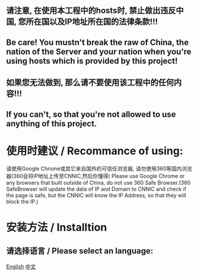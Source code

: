 ## 请注意, 在使用本工程中的hosts时, 禁止做出违反中国, 您所在国以及IP地址所在国的法律条款!!!
## Be care! You mustn't break the raw of China, the nation of the Server and your nation when you're using hosts which is provided by this project!

## 如果您无法做到, 那么请不要使用该工程中的任何内容!!!
## If you can't, so that you're not allowed to use anything of this project.

# 使用时建议 / Recommance of using:
请使用Google Chrome或其它来自国外的可信任浏览器, 请勿使用360等国内浏览器(360会将IP地址上传至CNNIC,然后你懂得)
Please use Google Chrome or any browsers that built outside of China, do not use 360 Safe Browser.(360 SafeBrowser will update the data of IP and Domain to CNNIC and check if the page is safe, but the CNNIC will know the IP Address, so that they will block the IP.)

# 安装方法 / Installtion
## 请选择语言 / Please select an language:
<a href="https://github.com/WeiLDavid/hosts/blob/Wiki/en-US.md">English</a>
<a href="https://github.com/WeiLDavid/hosts/blob/Wiki/zh-CN.md">中文</a>
